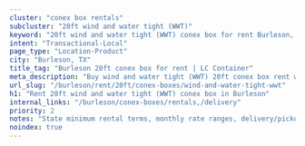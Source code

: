 ```yaml
---
cluster: "conex box rentals"
subcluster: "20ft wind and water tight (WWT)"
keyword: "20ft wind and water tight (WWT) conex box for rent Burleson, TX"
intent: "Transactional-Local"
page_type: "Location-Product"
city: "Burleson, TX"
title_tag: "Burleson 20ft conex box for rent | LC Container"
meta_description: "Buy wind and water tight (WWT) 20ft conex box rent with local delivery in Burleson, TX. LC Container — local Since 2003. Request a fast quote today."
url_slug: "/burleson/rent/20ft/conex-boxes/wind-and-water-tight-wwt"
h1: "Rent 20ft wind and water tight (WWT) conex box in Burleson"
internal_links: "/burleson/conex-boxes/rentals,/delivery"
priority: 2
notes: "State minimum rental terms, monthly rate ranges, delivery/pickup fees, service area."
noindex: true
---
```


<!-- TODO: Add unique city/inventory copy, images, and internal links here. -->
